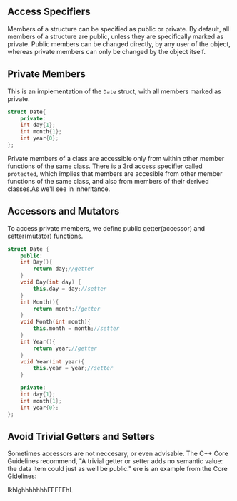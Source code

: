 ## Access Specifiers
Members of a structure can be specified as public or private.
By default, all members of a structure are public, unless they are specifically marked as private.
Public members can be changed directly, by any user of the object, whereas private members can only be changed by the object itself.

## Private Members
This is an implementation of the `Date` struct, with all members marked as private.
```cpp
struct Date{
    private:
    int day{1};
    int month{1};
    int year{0};
};
```
Private members of a class are accessible only from within other member functions of the same class.
There is a 3rd access specifier called `protected`, which implies that members are accesible from other member functions of the same class, and also from members of their derived classes.As we'll see in inheritance.

## Accessors and Mutators
To access private members, we define public getter(accessor) and setter(mutator) functions.
```cpp
struct Date {
    public:
    int Day(){
        return day;//getter
    }
    void Day(int day) {
        this.day = day;//setter
    }
    int Month(){
        return month;//getter
    }
    void Month(int month){
        this.month = month;//setter
    }
    int Year(){
        return year;//getter
    }
    void Year(int year){
        this.year = year;//setter
    }

    private:
    int day{1};
    int month{1};
    int year{0};
};
```
## Avoid Trivial Getters and Setters
Sometimes accessors are not neccesary, or even advisable. The C++ Core Guidelines recommend, "A trivial getter or setter adds no semantic value: the data item could just as well be public."
ere is an example from the Core Gidelines:


lkhlghhhhhhhFFFFFhL